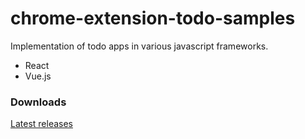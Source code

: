 # chrome-extension-todo-samples
Implementation of todo apps in various javascript frameworks.

- React
- Vue.js

### Downloads
[Latest releases](https://github.com/ujiro99/chrome-extension-todo-samples/releases/latest)

